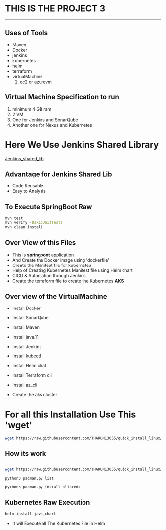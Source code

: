 # THIS IS THE PROJECT 3

***

## Uses of Tools

- Maven
- Docker
- jenkins
- kubernetes
- helm
- terraform
- virtualMachine 
  1. ec2 or azurevm

## Virtual Machine Specification to run

1. minimum 4 GB ram
2. 2 VM 
3. One for Jenkins and SonarQube
4. Another one for Nexus and Kubernetes

# Here We Use Jenkins Shared Library

[Jenkins_shared_lib](https://github.com/THARUN13055/jenkins-shared-lib.git)

## Advantage for Jenkins Shared Lib

- Code Reusable
- Easy to Analysis

## To Execute SpringBoot Raw

```bash
mvn test
mvn verify -DskipUnitTests
mvn clean install
```

## Over View of this Files

- This is  **springboot** application
- And Create the Docker image using 'dockerfile' 
- Create the Manifest file for kubernetes
- Help of Creating Kubernetes Manifest file using Helm chart
- CICD & Automation through Jenkins
- Create the terraform file to create the Kubernetes **AKS**

## Over view of the VirtualMachine

- Install Docker

- Install SonarQube

- Install Maven

- Install java.11

- Install Jenkins

- Install kubectl

- Install Helm chat

- Install Terraform cli

- Install az_cli

- Create the aks cluster

# For all this Installation Use This 'wget'

```bash
wget https://raw.githubusercontent.com/THARUN13055/quick_install_linux/main/pacman.py
```
## How its work

```bash

wget https://raw.githubusercontent.com/THARUN13055/quick_install_linux/main/pacman.py

python3 pacman.py list

python3 pacman.py install <listed>

```

## Kubernetes Raw Execution

```bash
helm install java_chart
```

- It will Execute all The Kubernetes File in Helm
